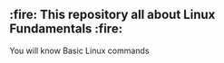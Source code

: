 <h2>:fire: This repository all about Linux Fundamentals :fire:</h2>

<p>You will know Basic Linux commands</p>